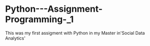 # Python---Assignment-Programming-_1
This was my first assigment with Python in my Master in'Social Data Analytics' 
